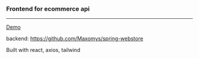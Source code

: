 
### Frontend for ecommerce api
***

[Demo](https://webstore-frontend-k5gnvvjdea-lz.a.run.app)

backend: https://github.com/Maxomys/spring-webstore

Built with react, axios, tailwind

